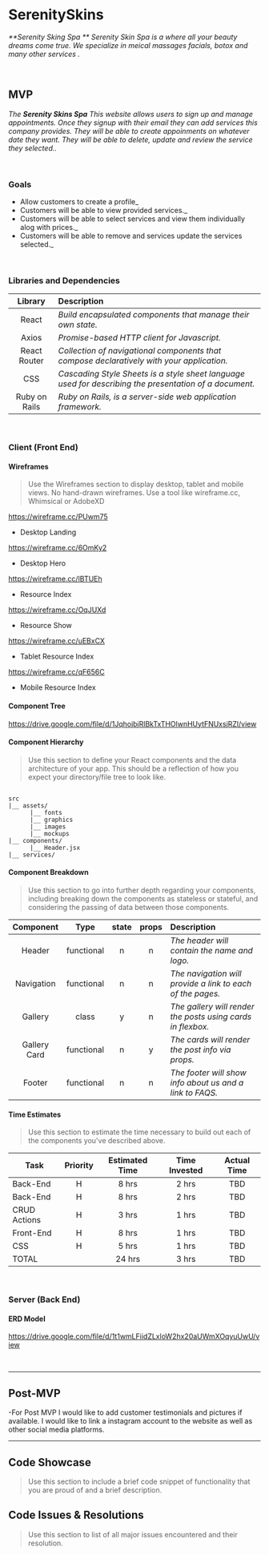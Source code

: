 # SerenitySkins

_**Serenity Sking Spa ** Serenity Skin Spa is a where all your beauty dreams come true. We specialize in meical massages facials, botox and many other services ._


<br>

## MVP


_The **Serenity Skins Spa** This website allows users to sign up and manage appointments. Once they signup with their email they can add services this company provides. They will be able to create appoinments on whatever date they want. They will be able to delete, update and review the service they selected.._

<br>

### Goals

- Allow customers to create a profile_
- Customers will be able to view provided services._
- Customers will be able to select services and view them individually alog with prices._
- Customers will be able to remove and services update the services selected._


<br>

### Libraries and Dependencies


|     Library      | Description                                |
| :--------------: | :----------------------------------------- |
|      React       | _Build encapsulated components that manage their own state._ |
|      Axios      | _Promise-based HTTP client for Javascript._ |
|   React Router   | _Collection of navigational components that compose declaratively with your application._ |
| CSS | _Cascading Style Sheets is a style sheet language used for describing the presentation of a document._ |
|     Ruby on Rails      | _Ruby on Rails, is a server-side web application framework._ |


<br>

### Client (Front End)

#### Wireframes

> Use the Wireframes section to display desktop, tablet and mobile views. No hand-drawn wireframes. Use a tool like wireframe.cc, Whimsical or AdobeXD

https://wireframe.cc/PUwm75

- Desktop Landing

https://wireframe.cc/6OmKy2

- Desktop Hero

https://wireframe.cc/lBTUEh

- Resource Index

https://wireframe.cc/OqJUXd

- Resource Show

https://wireframe.cc/uEBxCX

- Tablet Resource Index

https://wireframe.cc/qF656C

- Mobile Resource Index

#### Component Tree

https://drive.google.com/file/d/1JqhojbjRlBkTxTHOlwnHUytFNUxsjRZl/view

#### Component Hierarchy

> Use this section to define your React components and the data architecture of your app. This should be a reflection of how you expect your directory/file tree to look like. 

``` structure

src
|__ assets/
      |__ fonts
      |__ graphics
      |__ images
      |__ mockups
|__ components/
      |__ Header.jsx
|__ services/

```

#### Component Breakdown

> Use this section to go into further depth regarding your components, including breaking down the components as stateless or stateful, and considering the passing of data between those components.

|  Component   |    Type    | state | props | Description                                                      |
| :----------: | :--------: | :---: | :---: | :--------------------------------------------------------------- |
|    Header    | functional |   n   |   n   | _The header will contain the name and logo._               |
|  Navigation  | functional |   n   |   n   | _The navigation will provide a link to each of the pages._       |
|   Gallery    |   class    |   y   |   n   | _The gallery will render the posts using cards in flexbox._      |
| Gallery Card | functional |   n   |   y   | _The cards will render the post info via props._                 |
|    Footer    | functional |   n   |   n   | _The footer will show info about us and a link to FAQS._ |

#### Time Estimates

> Use this section to estimate the time necessary to build out each of the components you've described above.

| Task                | Priority | Estimated Time | Time Invested | Actual Time |
| ------------------- | :------: | :------------: | :-----------: | :---------: |
| Back-End    |    H     |     8 hrs      |     2 hrs     |    TBD    |
| Back-End    |    H     |     8 hrs      |     2 hrs     |    TBD    |
| CRUD Actions |    H     |     3 hrs      |     1 hrs     |     TBD     |
| Front-End |    H     |     8 hrs      |     1 hrs     |     TBD     |
| CSS |    H     |     5 hrs      |     1 hrs     |     TBD     |
| TOTAL               |          |     24 hrs      |     3 hrs     |     TBD     |



<br>

### Server (Back End)

#### ERD Model

https://drive.google.com/file/d/1t1wmLFiidZLxloW2hx20aUWmXOqyuUwU/view

<br>

***

## Post-MVP

-For Post MVP I would like to add customer testimonials and pictures if available. I would like to link a instagram account to the website as well as other social media platforms.

***

## Code Showcase

> Use this section to include a brief code snippet of functionality that you are proud of and a brief description.

## Code Issues & Resolutions

> Use this section to list of all major issues encountered and their resolution.

